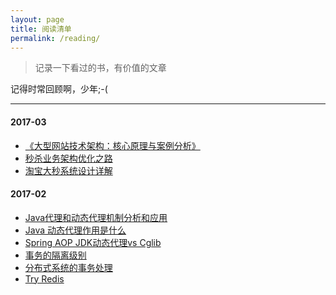 ```yaml
---
layout: page
title: 阅读清单
permalink: /reading/
---
```


> 记录一下看过的书，有价值的文章

记得时常回顾啊，少年;-(

------

#### 2017-03
- [《大型网站技术架构：核心原理与案例分析》](https://item.jd.com/11322972.html?dist=jd)
- [秒杀业务架构优化之路](http://mp.weixin.qq.com/s?__biz=MzI4NzE1NTYyMg==&amp;mid=402348782&amp;idx=1&amp;sn=8fb1a9c255e50ebeb1c37c92af33895e&amp;scene=2&amp;srcid=0324gzF4iGZijhTgxXbshtFu&amp;from=timeline&amp;isappinstalled=0#wechat_redirect&utm_source=tuicool&utm_medium=referral)
- [淘宝大秒系统设计详解](https://yq.aliyun.com/articles/64762)

#### 2017-02
- [Java代理和动态代理机制分析和应用](http://www.jianshu.com/p/861223789d53)
- [Java 动态代理作用是什么](https://www.zhihu.com/question/20794107/answer/75164285)
- [Spring AOP JDK动态代理vs Cglib](http://www.jasongj.com/design_pattern/dynamic_proxy_cglib/)
- [事务的隔离级别](https://segmentfault.com/a/1190000004469395)
- [分布式系统的事务处理](http://coolshell.cn/articles/10910.html)
- [Try Redis](http://try.redis.io/)

